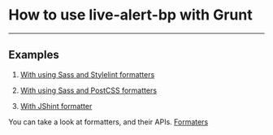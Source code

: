 # How to use live-alert-bp with Grunt

---

## Examples

1. [With using Sass and Stylelint formatters](https://github.com/semiromid/live-alert-bp/tree/master/documentation/examples/grunt/sass-stylelint-formatters)

2. [With using Sass and PostCSS formatters](https://github.com/semiromid/live-alert-bp/tree/master/documentation/examples/grunt/sass-postcss-formatters)

3. [With JShint formatter](https://github.com/semiromid/live-alert-bp/tree/master/documentation/examples/grunt/jshint-formatter)


You can take a look at formatters, and their APIs. [Formaters](https://github.com/semiromid/live-alert-bp#formaters)
